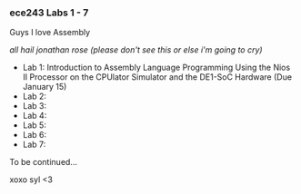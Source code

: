 ### ece243 Labs 1 - 7
Guys I love Assembly

*all hail jonathan rose (please don't see this or else i'm going to cry)*

- Lab 1:  Introduction to Assembly Language Programming Using the Nios II Processor on the CPUlator Simulator and the DE1-SoC Hardware (Due January 15)
- Lab 2:
- Lab 3:
- Lab 4:
- Lab 5:
- Lab 6:
- Lab 7:

To be continued...

xoxo syl <3

